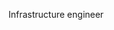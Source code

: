 Infrastructure engineer

<!---
tfoks/tfoks is a ✨ special ✨ repository because its `README.md` (this file) appears on your GitHub profile.
You can click the Preview link to take a look at your changes.
--->
